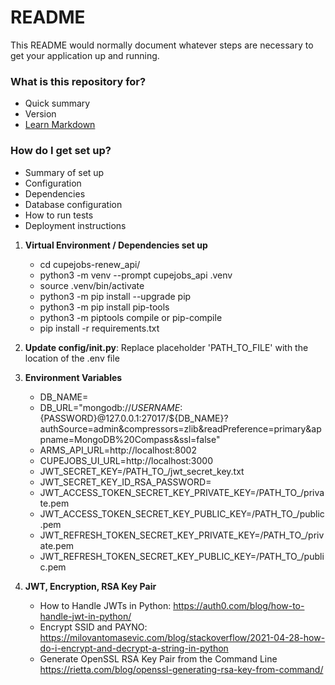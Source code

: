 # README

This README would normally document whatever steps are necessary to get your application up and running.

### What is this repository for?

- Quick summary
- Version
- [Learn Markdown](https://bitbucket.org/tutorials/markdowndemo)

### How do I get set up?

- Summary of set up
- Configuration
- Dependencies
- Database configuration
- How to run tests
- Deployment instructions

1.  **Virtual Environment / Dependencies set up**

    - cd cupejobs-renew_api/
    - python3 -m venv --prompt cupejobs_api .venv
    - source .venv/bin/activate
    - python3 -m pip install --upgrade pip
    - python3 -m pip install pip-tools
    - python3 -m piptools compile or pip-compile
    - pip install -r requirements.txt


2. **Update config/init.py**: Replace placeholder 'PATH_TO_FILE' with the  location of the .env file


3. **Environment Variables**
     - DB_NAME=
     - DB_URL="mongodb://${USERNAME}:${PASSWORD}@127.0.0.1:27017/${DB_NAME}?authSource=admin&compressors=zlib&readPreference=primary&appname=MongoDB%20Compass&ssl=false"
     - ARMS_API_URL=http://localhost:8002
     - CUPEJOBS_UI_URL=http://localhost:3000
     - JWT_SECRET_KEY=/PATH_TO_/jwt_secret_key.txt
     - JWT_SECRET_KEY_ID_RSA_PASSWORD=
     - JWT_ACCESS_TOKEN_SECRET_KEY_PRIVATE_KEY=/PATH_TO_/private.pem
     - JWT_ACCESS_TOKEN_SECRET_KEY_PUBLIC_KEY=/PATH_TO_/public.pem
     - JWT_REFRESH_TOKEN_SECRET_KEY_PRIVATE_KEY=/PATH_TO_/private.pem
     - JWT_REFRESH_TOKEN_SECRET_KEY_PUBLIC_KEY=/PATH_TO_/public.pem


4. **JWT, Encryption, RSA Key Pair**
   - How to Handle JWTs in Python: https://auth0.com/blog/how-to-handle-jwt-in-python/
   - Encrypt SSID and PAYNO: https://milovantomasevic.com/blog/stackoverflow/2021-04-28-how-do-i-encrypt-and-decrypt-a-string-in-python
   - Generate OpenSSL RSA Key Pair from the Command Line https://rietta.com/blog/openssl-generating-rsa-key-from-command/